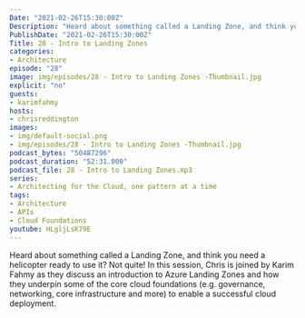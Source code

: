 ```yaml
---
Date: "2021-02-26T15:30:00Z"
Description: "Heard about something called a Landing Zone, and think you need a helicopter ready to use it? Not quite! In this session, Chris is joined by Karim Fahmy as they discuss an introduction to Azure Landing Zones and how they underpin some of the core cloud foundations (e.g. governance, networking, core infrastructure and more) to enable a successful cloud deployment"
PublishDate: "2021-02-26T15:30:00Z"
Title: 28 - Intro to Landing Zones
categories:
- Architecture
episode: "28"
image: img/episodes/28 - Intro to Landing Zones -Thumbnail.jpg
explicit: "no"
guests:
- karimfahmy
hosts:
- chrisreddington
images:
- img/default-social.png
- img/episodes/28 - Intro to Landing Zones -Thumbnail.jpg
podcast_bytes: "50487296"
podcast_duration: "52:31.000"
podcast_file: 28 - Intro to Landing Zones.mp3
series:
- Architecting for the Cloud, one pattern at a time
tags:
- Architecture
- APIs
- Cloud Foundations
youtube: HLgljLsK79E
---
```

Heard about something called a Landing Zone, and think you need a helicopter ready to use it? Not quite! In this session, Chris is joined by Karim Fahmy as they discuss an introduction to Azure Landing Zones and how they underpin some of the core cloud foundations (e.g. governance, networking, core infrastructure and more) to enable a successful cloud deployment.